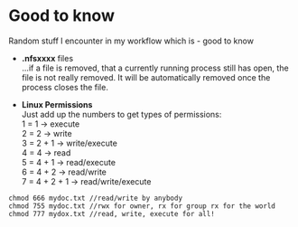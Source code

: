 
Good to know  
==============

Random stuff I encounter in my workflow which is - good to know  

* **.nfsxxxx** files  
 ...if a file is removed, that a currently running process still has open, the file is not really removed. It will be automatically removed once the process closes the file.  

* **Linux Permissions**  
Just add up the numbers to get types of permissions:  
1 = 1 -> execute  
2 = 2 -> write  
3 = 2 + 1 -> write/execute  
4 = 4 -> read  
5 = 4 + 1 -> read/execute  
6 = 4 + 2 -> read/write  
7 = 4 + 2 + 1 -> read/write/execute  

```
chmod 666 mydoc.txt //read/write by anybody  
chmod 755 mydoc.txt //rwx for owner, rx for group rx for the world  
chmod 777 mydox.txt //read, write, execute for all!
```
